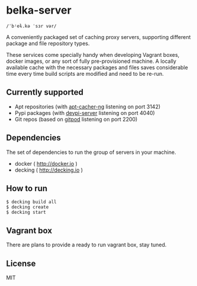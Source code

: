 ﻿# belka-server

``/ˈbʲeɫ.kə ˈsɜr vər/``

A conveniently packaged set of caching proxy servers, supporting different package and file repository types.

These services come specially handy when developing Vagrant boxes, docker images, or any sort of fully pre-provisioned machine. A locally available cache with the necessary packages and files saves considerable time every time build scripts are modified and need to be re-run.

## Currently supported

* Apt repositories (with [apt-cacher-ng](https://www.unix-ag.uni-kl.de/~bloch/acng/) listening on port 3142)
* Pypi packages (with [devpi-server](http://doc.devpi.net/latest/) listening on port 4040)
* Git repos (based on [gitpod](https://github.com/sitaramc/gitpod) listening on port 2200)

## Dependencies

The set of dependencies to run the group of servers in your machine.

* docker ( http://docker.io )
* decking ( http://decking.io )

## How to run

```
$ decking build all
$ decking create
$ decking start
```

## Vagrant box

There are plans to provide a ready to run vagrant box, stay tuned.

## License

MIT
